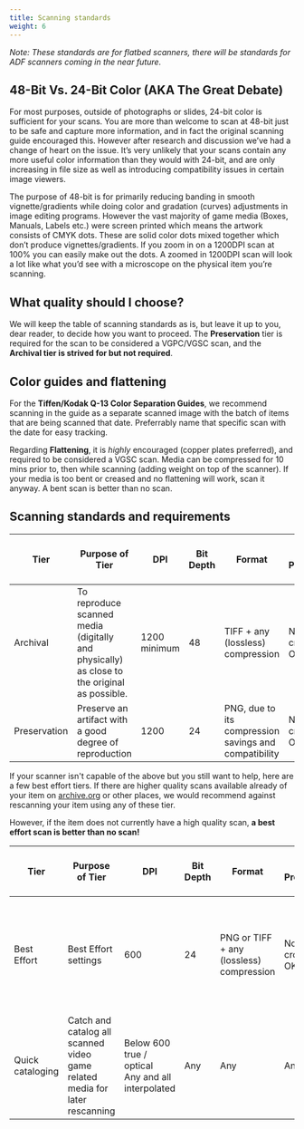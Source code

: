 ```yaml
---
title: Scanning standards
weight: 6
---
```


_Note: These standards are for flatbed scanners, there will be standards for ADF scanners coming in the near future._

## 48-Bit Vs. 24-Bit Color (AKA The Great Debate)

For most purposes, outside of photographs or slides, 24-bit color is sufficient for your scans. You are more than welcome to scan at 48-bit just to be safe and capture more information, and in fact the original scanning guide encouraged this. However after research and discussion we’ve had a change of heart on the issue. It’s very unlikely that your scans contain any more useful color information than they would with 24-bit, and are only increasing in file size as well as introducing compatibility issues in certain image viewers.

The purpose of 48-bit is for primarily reducing banding in smooth vignette/gradients while doing color and gradation (curves) adjustments in image editing programs. However the vast majority of game media (Boxes, Manuals, Labels etc.) were screen printed which means the artwork consists of CMYK dots. These are solid color dots mixed together which don’t produce vignettes/gradients.  If you zoom in on a 1200DPI scan at 100% you can easily make out the dots. A zoomed in 1200DPI scan will look a lot like what you’d see with a microscope on the physical item you’re scanning.

## What quality should I choose?

We will keep the table of scanning standards as is, but leave it up to you, dear reader, to decide how you want to proceed. The **Preservation** tier is required for the scan to be considered a VGPC/VGSC scan, and the **Archival tier is strived for but not required**.

## Color guides and flattening

For the **Tiffen/Kodak Q-13 Color Separation Guides**, we recommend scanning in the guide as a separate scanned  image with the batch of items that are being scanned that date. Preferrably name that specific scan with the date for easy tracking.

Regarding **Flattening**, it is _highly_ encouraged (copper plates preferred), and required to be considered a VGSC scan. Media can be compressed for 10 mins prior to, then while scanning (adding weight on top of the scanner). If your media is too bent or creased and no flattening will work, scan it anyway. A bent scan is better than no scan.

## Scanning standards and requirements

| Tier | Purpose of Tier | DPI | Bit Depth |Format |Post Processing | Pre Processing | ICC Profile |RAW Files	| Tiffen/Kodak Q-13 Color Separation Guide |Flattening |
|--------|------------------|-|-|-|-------------------|---------------|---------------|-----------|-----------------------|------------|
| Archival | To reproduce scanned media (digitally and physically) as close to the original as possible. | 1200 minimum | 48 | TIFF + any (lossless) compression | None - cropping OK | None | Calibrated for individual scanner | Y | Y | Y |
| Preservation | Preserve an artifact with a good degree of reproduction | 1200 | 24 | PNG, due to its compression savings and compatibility | None - cropping OK | None | Calibrated for individual scanner | Y | N | Y |

If your scanner isn't capable of the above but you still want to help, here are a few best effort tiers. If there are higher quality scans available already of your item on [archive.org][archive] or other places, we would recommend against rescanning your item using any of these tier.

However, if the item does not currently have a high quality scan, **a best effort scan is better than no scan!**

| Tier | Purpose of Tier | DPI | Bit Depth |Format |Post Processing | Pre Processing | ICC Profile |RAW Files	| Tiffen/Kodak Q-13 Color Separation Guide |Flattening |
|--------|------------------|-|-|-|-------------------|---------------|---------------|-----------|-----------------------|------------|
| Best Effort | Best Effort settings | 600 | 24 | PNG or TIFF + any (lossless) compression | None - cropping OK | None |Calibrated for individual scanner or Using generic profile for specific scanner model | Y | N | No |
| Quick cataloging | Catch and catalog all scanned video game related media for later rescanning | Below 600 true / optical <br/> Any and all interpolated | Any | Any | Any | Any | Any | Y or N | N |No|

[archive]: https://archive.org
